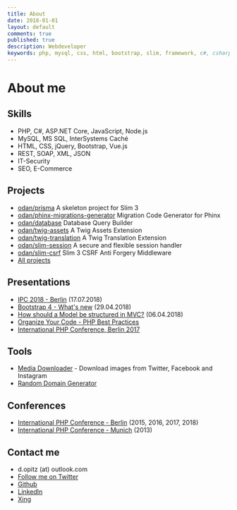 ```yaml
---
title: About
date: 2018-01-01
layout: default
comments: true
published: true
description: Webdeveloper
keywords: php, mysql, css, html, bootstrap, slim, framework, c#, csharp, dotnet
---
```


# About me

## Skills

* PHP, C#, ASP.NET Core, JavaScript, Node.js
* MySQL, MS SQL, InterSystems Caché
* HTML, CSS, jQuery, Bootstrap, Vue.js
* REST, SOAP, XML, JSON
* IT-Security
* SEO, E-Commerce

## Projects

* [odan/prisma](https://github.com/odan/prisma) A skeleton project for Slim 3
* [odan/phinx-migrations-generator](https://github.com/odan/phinx-migrations-generator) Migration Code Generator for Phinx
* [odan/database](https://github.com/odan/database) Database Query Builder
* [odan/twig-assets](https://github.com/odan/twig-assets) A Twig Assets Extension
* [odan/twig-translation](https://github.com/odan/twig-translation) A Twig Translation Extension
* [odan/slim-session](https://github.com/odan/slim-session) A secure and flexible session handler
* [odan/slim-csrf](https://github.com/odan/slim-csrf) Slim 3 CSRF Anti Forgery Middleware
* [All projects](https://github.com/odan?tab=repositories)

## Presentations

* [IPC 2018 - Berlin](https://docs.google.com/presentation/d/e/2PACX-1vT_OZnrmB-2yR6H2tbhaYScN9Ep5Y50cmO-EJvahParPR8y1aC5U0KjDPDBt1WRdQawPntHZIXc29am/pub?start=false&loop=false&delayms=3000) (17.07.2018)
* [Bootstrap 4 - What's new](https://docs.google.com/presentation/d/e/2PACX-1vQb4cO-oFucbMml4HPlHHFB5PBeqFQARCYk8F3RgpZvjesmn3oBxJWA298484QJDKQwqwTk-tWplyRl/pub?start=true&loop=false&delayms=3000) (29.04.2018)
* [How should a Model be structured in MVC?](https://docs.google.com/presentation/d/e/2PACX-1vRtWygDHLUy4U5ZkhGMwYHBUYRuEECf0ohHxCfPPMqcpbfB90LKzRVYd0Z0N7xrVxw1M8yOIQtGhH13/pub?start=false&loop=false&delayms=3000) (06.04.2018)
* [Organize Your Code - PHP Best Practices](https://docs.google.com/presentation/d/e/2PACX-1vRHEG7QspO0d5NHOw0PkPRmcO76zoO3mWPSK3lVuhtKypd2y5F_Z5M_ZMzr0hhX_pVKNtZnloT_tTwe/pub?start=false&loop=false&delayms=3000)
* [International PHP Conference, Berlin 2017](https://docs.google.com/presentation/d/e/2PACX-1vRka40LAqG-H_xKVU-wHCqxZ-YXbhxVPW06A0l3F5NUzi0zNqXQQr2-zJlz44r5oWyOIvG1M81MRFis/pub?start=false&loop=false&delayms=3000)

## Tools

* [Media Downloader](http://www.opitz-online.com/media-download.php) - Download images from Twitter, Facebook and Instagram
* [Random Domain Generator](http://www.opitz-online.com/domain-generator.php)

## Conferences

* [International PHP Conference - Berlin](https://phpconference.com/) (2015, 2016, 2017, 2018)
* [International PHP Conference - Munich](https://phpconference.com/) (2013)

## Contact me

* d.opitz (at) outlook.com
* [Follow me on Twitter](https://twitter.com/dopitz)
* [Github](https://github.com/odan)
* [LinkedIn](https://www.linkedin.com/in/daniel-opitz-493816111)
* [Xing](https://www.xing.com/profile/Daniel_Opitz9)
